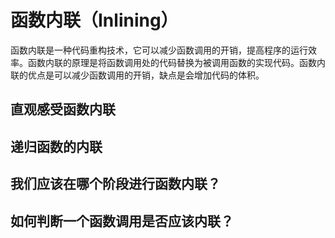 函数内联（Inlining）
==================

函数内联是一种代码重构技术，它可以减少函数调用的开销，提高程序的运行效率。函数内联的原理是将函数调用处的代码替换为被调用函数的实现代码。函数内联的优点是可以减少函数调用的开销，缺点是会增加代码的体积。

## 直观感受函数内联



## 递归函数的内联



## 我们应该在哪个阶段进行函数内联？



## 如何判断一个函数调用是否应该内联？



